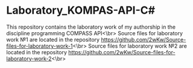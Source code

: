 # Laboratory_KOMPAS-API-C#

This repository contains the laboratory work of my authorship in the discipline programming COMPASS API<\br>
Source files for laboratory work №1 are located in the repository https://github.com/2wKw/Source-files-for-laboratory-work-1<\br>
Source files for laboratory work №2 are located in the repository https://github.com/2wKw/Source-files-for-laboratory-work-2<\br>
